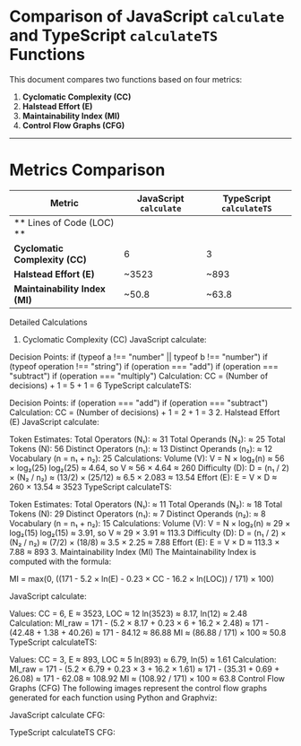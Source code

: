 # Comparison of JavaScript `calculate` and TypeScript `calculateTS` Functions

This document compares two functions based on four metrics:
1. **Cyclomatic Complexity (CC)**
2. **Halstead Effort (E)**
3. **Maintainability Index (MI)**
4. **Control Flow Graphs (CFG)**

----
# Metrics Comparison

| Metric                  | JavaScript `calculate` | TypeScript `calculateTS` |
|-------------------------|----------------------|-------------------------|
|** Lines of Code (LOC) ** |                      |                          |
| **Cyclomatic Complexity (CC)** | 6                    | 3                       |
| **Halstead Effort (E)**        | ~3523                | ~893                    |
| **Maintainability Index (MI)**  | ~50.8                | ~63.8                   |



Detailed Calculations
1. Cyclomatic Complexity (CC)
JavaScript calculate:

Decision Points:
if (typeof a !== "number" || typeof b !== "number")
if (typeof operation !== "string")
if (operation === "add")
if (operation === "subtract")
if (operation === "multiply")
Calculation: CC = (Number of decisions) + 1 = 5 + 1 = 6
TypeScript calculateTS:

Decision Points:
if (operation === "add")
if (operation === "subtract")
Calculation: CC = (Number of decisions) + 1 = 2 + 1 = 3
2. Halstead Effort (E)
JavaScript calculate:

Token Estimates:
Total Operators (N₁): ≈ 31
Total Operands (N₂): ≈ 25
Total Tokens (N): 56
Distinct Operators (n₁): ≈ 13
Distinct Operands (n₂): ≈ 12
Vocabulary (n = n₁ + n₂): 25
Calculations:
Volume (V):
V = N × log₂(n) ≈ 56 × log₂(25)
log₂(25) ≈ 4.64, so V ≈ 56 × 4.64 ≈ 260
Difficulty (D):
D = (n₁ / 2) × (N₂ / n₂) ≈ (13/2) × (25/12) ≈ 6.5 × 2.083 ≈ 13.54
Effort (E):
E = V × D ≈ 260 × 13.54 ≈ 3523
TypeScript calculateTS:

Token Estimates:
Total Operators (N₁): ≈ 11
Total Operands (N₂): ≈ 18
Total Tokens (N): 29
Distinct Operators (n₁): ≈ 7
Distinct Operands (n₂): ≈ 8
Vocabulary (n = n₁ + n₂): 15
Calculations:
Volume (V):
V = N × log₂(n) ≈ 29 × log₂(15)
log₂(15) ≈ 3.91, so V ≈ 29 × 3.91 ≈ 113.3
Difficulty (D):
D = (n₁ / 2) × (N₂ / n₂) ≈ (7/2) × (18/8) ≈ 3.5 × 2.25 ≈ 7.88
Effort (E):
E = V × D ≈ 113.3 × 7.88 ≈ 893
3. Maintainability Index (MI)
The Maintainability Index is computed with the formula:

MI = max(0, ((171 - 5.2 × ln(E) - 0.23 × CC - 16.2 × ln(LOC)) / 171) × 100)

JavaScript calculate:

Values:
CC = 6, E ≈ 3523, LOC ≈ 12
ln(3523) ≈ 8.17, ln(12) ≈ 2.48
Calculation:
MI_raw = 171 - (5.2 × 8.17 + 0.23 × 6 + 16.2 × 2.48)
≈ 171 - (42.48 + 1.38 + 40.26) ≈ 171 - 84.12 ≈ 86.88
MI ≈ (86.88 / 171) × 100 ≈ 50.8
TypeScript calculateTS:

Values:
CC = 3, E ≈ 893, LOC ≈ 5
ln(893) ≈ 6.79, ln(5) ≈ 1.61
Calculation:
MI_raw = 171 - (5.2 × 6.79 + 0.23 × 3 + 16.2 × 1.61)
≈ 171 - (35.31 + 0.69 + 26.08) ≈ 171 - 62.08 ≈ 108.92
MI ≈ (108.92 / 171) × 100 ≈ 63.8
Control Flow Graphs (CFG)
The following images represent the control flow graphs generated for each function using Python and Graphviz:

JavaScript calculate CFG:

TypeScript calculateTS CFG:


